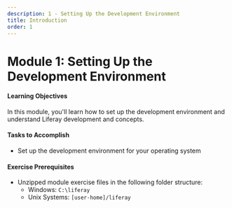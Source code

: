 ```yaml
---
description: 1 - Setting Up the Development Environment
title: Introduction
order: 1
---
```


# Module 1: Setting Up the Development Environment

<div class="ahead">
<h4>Learning Objectives</h4>

In this module, you'll learn how to set up the development environment and understand Liferay development and concepts.

<h4>Tasks to Accomplish</h4>
<ul>
    <li>Set up the development environment for your operating system</li>
</ul>

<h4>Exercise Prerequisites</h4>
<ul>
    <li>Unzipped module exercise files in the following folder structure:
	<ul>	
		<li> Windows: <code>C:\liferay</code></li>
		<li> Unix Systems: <code>[user-home]/liferay</code></li>
	</ul>
</ul>
</div>
